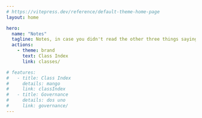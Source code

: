 ```yaml
---
# https://vitepress.dev/reference/default-theme-home-page
layout: home

hero:
  name: "Notes"
  tagline: Notes, in case you didn't read the other three things saying Notes
  actions:
    - theme: brand
      text: Class Index
      link: classes/

# features:
#   - title: Class Index
#     details: mango
#     link: classIndex
#   - title: Governance
#     details: dos uno
#     link: governance/
---
```

